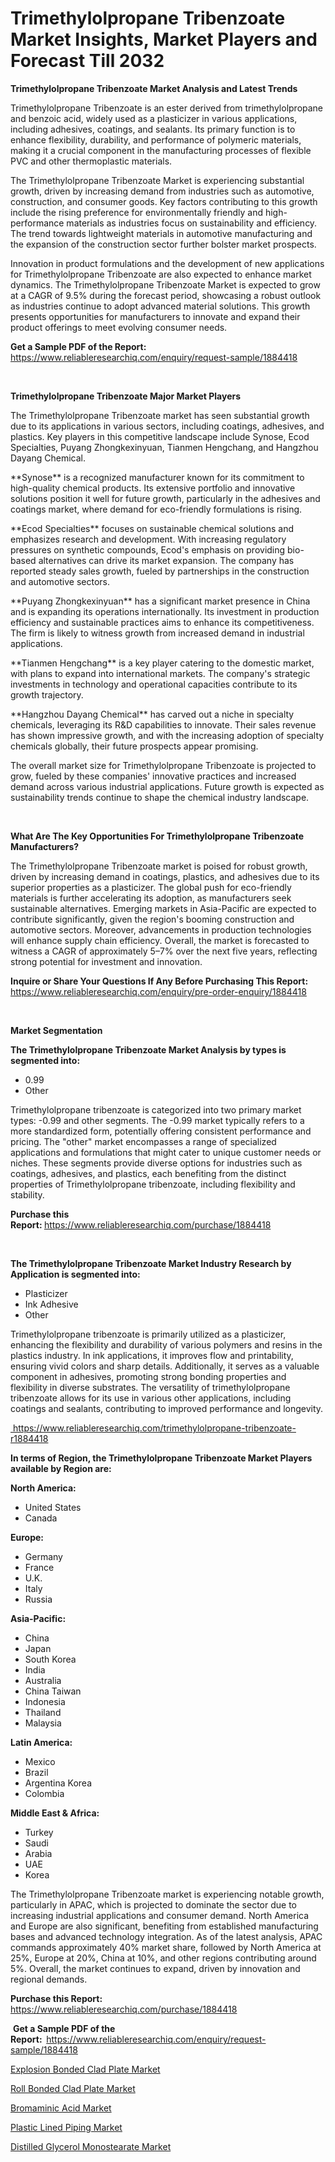 <p><h1>Trimethylolpropane Tribenzoate Market Insights, Market Players and Forecast Till 2032</h1></p><p><strong>Trimethylolpropane Tribenzoate Market Analysis and Latest Trends</strong></p>
<p><p>Trimethylolpropane Tribenzoate is an ester derived from trimethylolpropane and benzoic acid, widely used as a plasticizer in various applications, including adhesives, coatings, and sealants. Its primary function is to enhance flexibility, durability, and performance of polymeric materials, making it a crucial component in the manufacturing processes of flexible PVC and other thermoplastic materials.</p><p>The Trimethylolpropane Tribenzoate Market is experiencing substantial growth, driven by increasing demand from industries such as automotive, construction, and consumer goods. Key factors contributing to this growth include the rising preference for environmentally friendly and high-performance materials as industries focus on sustainability and efficiency. The trend towards lightweight materials in automotive manufacturing and the expansion of the construction sector further bolster market prospects.</p><p>Innovation in product formulations and the development of new applications for Trimethylolpropane Tribenzoate are also expected to enhance market dynamics. The Trimethylolpropane Tribenzoate Market is expected to grow at a CAGR of 9.5% during the forecast period, showcasing a robust outlook as industries continue to adopt advanced material solutions. This growth presents opportunities for manufacturers to innovate and expand their product offerings to meet evolving consumer needs.</p></p>
<p><strong>Get a Sample PDF of the Report:&nbsp;</strong> <a href="https://www.reliableresearchiq.com/enquiry/request-sample/1884418?utm_campaign=1141&utm_medium=2&utm_source=Github&utm_content=ia&utm_term=01042025&utm_id=trimethylolpropane-tribenzoate">https://www.reliableresearchiq.com/enquiry/request-sample/1884418</a></p>
<p>&nbsp;</p>
<p><strong>Trimethylolpropane Tribenzoate Major Market Players</strong></p>
<p><p>The Trimethylolpropane Tribenzoate market has seen substantial growth due to its applications in various sectors, including coatings, adhesives, and plastics. Key players in this competitive landscape include Synose, Ecod Specialties, Puyang Zhongkexinyuan, Tianmen Hengchang, and Hangzhou Dayang Chemical.</p><p>**Synose** is a recognized manufacturer known for its commitment to high-quality chemical products. Its extensive portfolio and innovative solutions position it well for future growth, particularly in the adhesives and coatings market, where demand for eco-friendly formulations is rising. </p><p>**Ecod Specialties** focuses on sustainable chemical solutions and emphasizes research and development. With increasing regulatory pressures on synthetic compounds, Ecod's emphasis on providing bio-based alternatives can drive its market expansion. The company has reported steady sales growth, fueled by partnerships in the construction and automotive sectors.</p><p>**Puyang Zhongkexinyuan** has a significant market presence in China and is expanding its operations internationally. Its investment in production efficiency and sustainable practices aims to enhance its competitiveness. The firm is likely to witness growth from increased demand in industrial applications.</p><p>**Tianmen Hengchang** is a key player catering to the domestic market, with plans to expand into international markets. The company's strategic investments in technology and operational capacities contribute to its growth trajectory.</p><p>**Hangzhou Dayang Chemical** has carved out a niche in specialty chemicals, leveraging its R&D capabilities to innovate. Their sales revenue has shown impressive growth, and with the increasing adoption of specialty chemicals globally, their future prospects appear promising.</p><p>The overall market size for Trimethylolpropane Tribenzoate is projected to grow, fueled by these companies' innovative practices and increased demand across various industrial applications. Future growth is expected as sustainability trends continue to shape the chemical industry landscape.</p></p>
<p>&nbsp;</p>
<p><strong>What Are The Key Opportunities For Trimethylolpropane Tribenzoate Manufacturers?</strong></p>
<p><p>The Trimethylolpropane Tribenzoate market is poised for robust growth, driven by increasing demand in coatings, plastics, and adhesives due to its superior properties as a plasticizer. The global push for eco-friendly materials is further accelerating its adoption, as manufacturers seek sustainable alternatives. Emerging markets in Asia-Pacific are expected to contribute significantly, given the region's booming construction and automotive sectors. Moreover, advancements in production technologies will enhance supply chain efficiency. Overall, the market is forecasted to witness a CAGR of approximately 5–7% over the next five years, reflecting strong potential for investment and innovation.</p></p>
<p><strong>Inquire or Share Your Questions If Any Before Purchasing This Report:</strong> <a href="https://www.reliableresearchiq.com/enquiry/pre-order-enquiry/1884418?utm_campaign=1141&utm_medium=2&utm_source=Github&utm_content=ia&utm_term=01042025&utm_id=trimethylolpropane-tribenzoate">https://www.reliableresearchiq.com/enquiry/pre-order-enquiry/1884418</a></p>
<p>&nbsp;</p>
<p><strong>Market Segmentation</strong></p>
<p><strong>The Trimethylolpropane Tribenzoate Market Analysis by types is segmented into:</strong></p>
<p><ul><li>0.99</li><li>Other</li></ul></p>
<p><p>Trimethylolpropane tribenzoate is categorized into two primary market types: -0.99 and other segments. The -0.99 market typically refers to a more standardized form, potentially offering consistent performance and pricing. The "other" market encompasses a range of specialized applications and formulations that might cater to unique customer needs or niches. These segments provide diverse options for industries such as coatings, adhesives, and plastics, each benefiting from the distinct properties of Trimethylolpropane tribenzoate, including flexibility and stability.</p></p>
<p><strong>Purchase this Report:&nbsp;</strong><a href="https://www.reliableresearchiq.com/purchase/1884418?utm_campaign=1141&utm_medium=2&utm_source=Github&utm_content=ia&utm_term=01042025&utm_id=trimethylolpropane-tribenzoate">https://www.reliableresearchiq.com/purchase/1884418</a></p>
<p>&nbsp;</p>
<p><strong>The Trimethylolpropane Tribenzoate Market Industry Research by Application is segmented into:</strong></p>
<p><ul><li>Plasticizer</li><li>Ink Adhesive</li><li>Other</li></ul></p>
<p><p>Trimethylolpropane tribenzoate is primarily utilized as a plasticizer, enhancing the flexibility and durability of various polymers and resins in the plastics industry. In ink applications, it improves flow and printability, ensuring vivid colors and sharp details. Additionally, it serves as a valuable component in adhesives, promoting strong bonding properties and flexibility in diverse substrates. The versatility of trimethylolpropane tribenzoate allows for its use in various other applications, including coatings and sealants, contributing to improved performance and longevity.</p></p>
<p><a href="https://www.reliableresearchiq.com/trimethylolpropane-tribenzoate-r1884418?utm_campaign=1141&utm_medium=2&utm_source=Github&utm_content=ia&utm_term=01042025&utm_id=trimethylolpropane-tribenzoate">&nbsp;https://www.reliableresearchiq.com/trimethylolpropane-tribenzoate-r1884418</a></p>
<p><strong>In terms of Region, the Trimethylolpropane Tribenzoate Market Players available by Region are:</strong></p>
<p>
    <p> <strong> North America: </strong>
        <ul>
            <li>United States</li>
            <li>Canada</li>
        </ul>
        </p> 
    <p> <strong> Europe: </strong>
        <ul>
            <li>Germany</li>
            <li>France</li>
            <li>U.K.</li>
            <li>Italy</li>
            <li>Russia</li>
        </ul>
        </p> 
    <p> <strong> Asia-Pacific: </strong>
        <ul>
            <li>China</li>
            <li>Japan</li>
            <li>South Korea</li>
            <li>India</li>
            <li>Australia</li>
            <li>China Taiwan</li>
            <li>Indonesia</li>
            <li>Thailand</li>
            <li>Malaysia</li>
        </ul>
        </p> 
    <p> <strong> Latin America: </strong>
        <ul>
            <li>Mexico</li>
            <li>Brazil</li>
            <li>Argentina Korea</li>
            <li>Colombia</li>
        </ul>
        </p> 
    <p> <strong> Middle East & Africa: </strong>
        <ul>
            <li>Turkey</li>
            <li>Saudi</li>
            <li>Arabia</li>
            <li>UAE</li>
            <li>Korea</li>
        </ul>
    </p>
    </p>
<p><p>The Trimethylolpropane Tribenzoate market is experiencing notable growth, particularly in APAC, which is projected to dominate the sector due to increasing industrial applications and consumer demand. North America and Europe are also significant, benefiting from established manufacturing bases and advanced technology integration. As of the latest analysis, APAC commands approximately 40% market share, followed by North America at 25%, Europe at 20%, China at 10%, and other regions contributing around 5%. Overall, the market continues to expand, driven by innovation and regional demands.</p></p>
<p><strong>Purchase this Report: </strong><a href="https://www.reliableresearchiq.com/purchase/1884418?utm_campaign=1141&utm_medium=2&utm_source=Github&utm_content=ia&utm_term=01042025&utm_id=trimethylolpropane-tribenzoate">https://www.reliableresearchiq.com/purchase/1884418</a></p>
<p>&nbsp;<strong>Get a Sample PDF of the Report:&nbsp;&nbsp;</strong><a href="https://www.reliableresearchiq.com/enquiry/request-sample/1884418?utm_campaign=1141&utm_medium=2&utm_source=Github&utm_content=ia&utm_term=01042025&utm_id=trimethylolpropane-tribenzoate">https://www.reliableresearchiq.com/enquiry/request-sample/1884418</a></p>
<p><strong></strong></p>
<p><p><a href="https://github.com/budenhanelfc/Market-Research-Report-List-1/blob/main/explosion-bonded-clad-plate-market.md?utm_campaign=1141&utm_medium=2&utm_source=Github&utm_content=ia&utm_term=01042025&utm_id=trimethylolpropane-tribenzoate">Explosion Bonded Clad Plate Market</a></p><p><a href="https://github.com/cagleplittrw/Market-Research-Report-List-1/blob/main/roll-bonded-clad-plate-market.md?utm_campaign=1141&utm_medium=2&utm_source=Github&utm_content=ia&utm_term=01042025&utm_id=trimethylolpropane-tribenzoate">Roll Bonded Clad Plate Market</a></p><p><a href="https://github.com/nellygussisy/Market-Research-Report-List-1/blob/main/bromaminic-acid-market.md?utm_campaign=1141&utm_medium=2&utm_source=Github&utm_content=ia&utm_term=01042025&utm_id=trimethylolpropane-tribenzoate">Bromaminic Acid Market</a></p><p><a href="https://github.com/dahcheeviola/Market-Research-Report-List-1/blob/main/plastic-lined-piping-market.md?utm_campaign=1141&utm_medium=2&utm_source=Github&utm_content=ia&utm_term=01042025&utm_id=trimethylolpropane-tribenzoate">Plastic Lined Piping Market</a></p><p><a href="https://github.com/handyiongikg/Market-Research-Report-List-1/blob/main/distilled-glycerol-monostearate-market.md?utm_campaign=1141&utm_medium=2&utm_source=Github&utm_content=ia&utm_term=01042025&utm_id=trimethylolpropane-tribenzoate">Distilled Glycerol Monostearate Market</a></p></p>